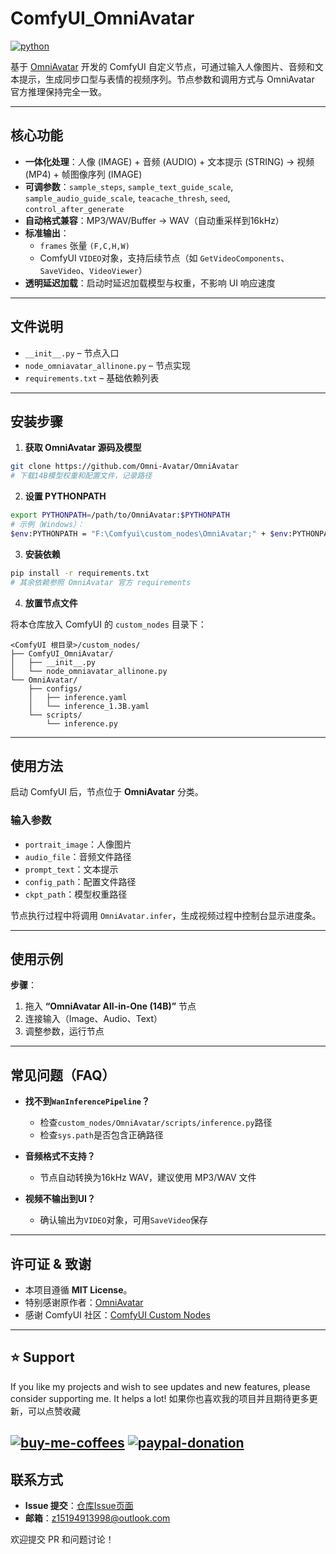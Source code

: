 # ComfyUI_OmniAvatar
[![python](https://img.shields.io/badge/python-3.12.9-green)](https://www.python.org/downloads/release/python-3129/)

基于 [OmniAvatar](https://github.com/Omni-Avatar/OmniAvatar) 开发的 ComfyUI 自定义节点，可通过输入人像图片、音频和文本提示，生成同步口型与表情的视频序列。节点参数和调用方式与 OmniAvatar 官方推理保持完全一致。

---

## 核心功能

- **一体化处理**：人像 (IMAGE) + 音频 (AUDIO) + 文本提示 (STRING) → 视频 (MP4) + 帧图像序列 (IMAGE)
- **可调参数**：`sample_steps`, `sample_text_guide_scale`, `sample_audio_guide_scale`, `teacache_thresh`, `seed`, `control_after_generate`
- **自动格式兼容**：MP3/WAV/Buffer → WAV（自动重采样到16kHz）
- **标准输出**：
  - `frames` 张量 `(F,C,H,W)`
  - ComfyUI `VIDEO`对象，支持后续节点（如 `GetVideoComponents`、`SaveVideo`、`VideoViewer`）
- **透明延迟加载**：启动时延迟加载模型与权重，不影响 UI 响应速度

---

## 文件说明

- `__init__.py` – 节点入口
- `node_omniavatar_allinone.py` – 节点实现
- `requirements.txt` – 基础依赖列表

---

## 安装步骤

1. **获取 OmniAvatar 源码及模型**

```bash
git clone https://github.com/Omni-Avatar/OmniAvatar
# 下载14B模型权重和配置文件，记录路径
```

2. **设置 PYTHONPATH**

```bash
export PYTHONPATH=/path/to/OmniAvatar:$PYTHONPATH
# 示例（Windows）：
$env:PYTHONPATH = "F:\Comfyui\custom_nodes\OmniAvatar;" + $env:PYTHONPATH
```

3. **安装依赖**

```bash
pip install -r requirements.txt
# 其余依赖参照 OmniAvatar 官方 requirements
```

4. **放置节点文件**

将本仓库放入 ComfyUI 的 `custom_nodes` 目录下：

```
<ComfyUI 根目录>/custom_nodes/
├── ComfyUI_OmniAvatar/
│   ├── __init__.py
│   └── node_omniavatar_allinone.py
└── OmniAvatar/
    ├── configs/
    │   ├── inference.yaml
    │   └── inference_1.3B.yaml
    └── scripts/
        └── inference.py
```

---

## 使用方法

启动 ComfyUI 后，节点位于 **OmniAvatar** 分类。

### 输入参数

- `portrait_image`：人像图片
- `audio_file`：音频文件路径
- `prompt_text`：文本提示
- `config_path`：配置文件路径
- `ckpt_path`：模型权重路径

节点执行过程中将调用 `OmniAvatar.infer`，生成视频过程中控制台显示进度条。

---

## 使用示例


**步骤**：

1. 拖入 **“OmniAvatar All-in-One (14B)”** 节点
2. 连接输入（Image、Audio、Text）
3. 调整参数，运行节点

---

## 常见问题（FAQ）

- **找不到`WanInferencePipeline`？**
  - 检查`custom_nodes/OmniAvatar/scripts/inference.py`路径
  - 检查`sys.path`是否包含正确路径

- **音频格式不支持？**
  - 节点自动转换为16kHz WAV，建议使用 MP3/WAV 文件

- **视频不输出到UI？**
  - 确认输出为`VIDEO`对象，可用`SaveVideo`保存

---

## 许可证 & 致谢

- 本项目遵循 **MIT License**。
- 特别感谢原作者：[OmniAvatar](https://github.com/Omni-Avatar/OmniAvatar)
- 感谢 ComfyUI 社区：[ComfyUI Custom Nodes](https://docs.comfy.org/custom-nodes/walkthrough)

---
## ⭐ Support
If you like my projects and wish to see updates and new features, please consider supporting me. It helps a lot! 
如果你也喜欢我的项目并且期待更多更新，可以点赞收藏


[![buy-me-coffees](https://i.imgur.com/3MDbAtw.png)](https://www.buymeacoffee.com/yuvraj108cZ)
[![paypal-donation](https://i.imgur.com/w5jjubk.png)](https://paypal.me/yuvraj108c)
---

## 联系方式

- **Issue 提交**：[仓库Issue页面](https://github.com/CallMe1101/ComfyUI_OmniAvatar/issues)
- **邮箱**：[z15194913998@outlook.com](mailto:your.email@example.com)

欢迎提交 PR 和问题讨论！
